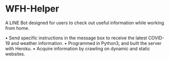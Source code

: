 # WFH-Helper
A LINE Bot designed for users to check out useful information while working from home.

• Send specific instructions in the message box to receive the latest COVID-19 and weather information.
• Programmed in Python3, and built the server with Heroku.
• Acquire information by crawling on dynamic and static websites.

